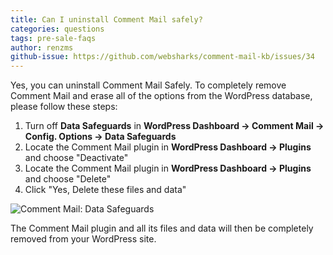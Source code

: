 ```yaml
---
title: Can I uninstall Comment Mail safely?
categories: questions
tags: pre-sale-faqs
author: renzms
github-issue: https://github.com/websharks/comment-mail-kb/issues/34
---
```


Yes, you can uninstall Comment Mail Safely. To completely remove Comment Mail and erase all of the options from the WordPress database, please follow these steps:

1. Turn off **Data Safeguards** in **WordPress Dashboard → Comment Mail → Config. Options → Data Safeguards**
1. Locate the Comment Mail plugin in **WordPress Dashboard → Plugins** and choose "Deactivate"
1. Locate the Comment Mail plugin in **WordPress Dashboard → Plugins** and choose "Delete"
1. Click "Yes, Delete these files and data"

![Comment Mail: Data Safeguards](https://cloud.githubusercontent.com/assets/13220018/23026722/238bf18a-f49d-11e6-917b-e58c5c1049a4.png)

The Comment Mail plugin and all its files and data will then be completely removed from your WordPress site.